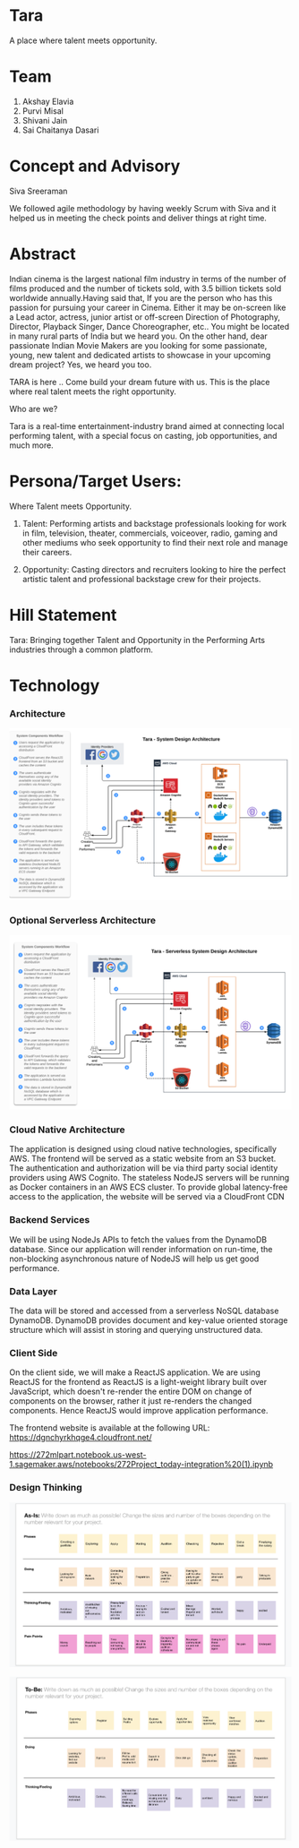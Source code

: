 
# Tara

 A place where talent meets opportunity.


# Team

1. Akshay Elavia
2. Purvi Misal
3. Shivani Jain
4. Sai Chaitanya Dasari

# Concept and Advisory
  Siva Sreeraman 
  
We followed agile methodology by having weekly Scrum with Siva and it helped us in meeting the check points and deliver things at right time. 
   
# Abstract 

Indian cinema is the largest national film industry in terms of the number of films produced and the number of tickets sold, with 3.5 billion tickets sold worldwide annually.Having said that, If you are the person who has this passion for pursuing your career in Cinema. Either it may be on-screen like a Lead actor, actress, junior artist or off-screen Direction of Photography, Director, Playback Singer, Dance Choreographer, etc.. You might be located in many rural parts of India but we heard you. On the other hand, dear passionate Indian Movie Makers are you looking for some passionate, young, new talent and dedicated artists to showcase in your upcoming dream project? Yes, we heard you too.

TARA is here .. Come build your dream future with us. This is the place where real talent meets the right opportunity.

Who are we?

Tara is a real-time entertainment-industry brand aimed at connecting local performing talent, with a special focus on casting, job opportunities, and much more.

# Persona/Target Users:
Where Talent meets Opportunity. 

1) Talent: Performing artists and backstage professionals looking for work in film, television, theater, commercials, voiceover, radio, gaming and other mediums who seek opportunity to find their next role and manage their careers.

2) Opportunity: Casting directors and  recruiters looking to hire the perfect artistic talent and professional backstage crew for their projects. 

# Hill Statement
Tara: Bringing together Talent and Opportunity in the Performing Arts industries through a common platform.

# Technology

### Architecture
![Architecture](tara-system-architecture.png)

### Optional Serverless Architecture
![Serverless Architecture](tara-serverless-system-architecture.png)

### Cloud Native Architecture
The application is designed using cloud native technologies, specifically AWS. The frontend will be served as a static website from an S3 bucket. The authentication and authorization will be via third party social identity providers using AWS Cognito. The stateless NodeJS servers will be running as Docker containers in an AWS ECS cluster. To provide global latency-free access to the application, the website will be served via a CloudFront CDN

### Backend Services
We will be using NodeJs APIs to fetch the values from the DynamoDB database. Since our application will render information on run-time, the non-blocking asynchronous nature of NodeJS will help us get good performance.

### Data Layer
The data will be stored and accessed from a serverless NoSQL database DynamoDB. DynamoDB provides document and key-value oriented storage structure which will assist in storing and querying unstructured data.

### Client Side
On the client side, we will make a ReactJS application. We are using ReactJS for the frontend as ReactJS is a light-weight library built over JavaScript, which doesn't re-render the entire DOM on change of components on the browser, rather it just re-renders the changed components. Hence ReactJS would improve application performance.

The frontend website is available at the following URL:
https://dgnchyrkhqge4.cloudfront.net/

https://272mlpart.notebook.us-west-1.sagemaker.aws/notebooks/272Project_today-integration%20(1).ipynb

### Design Thinking
![DesignThinking](DesignThinking_As_Is.png)



![DesignThinking](DesignThinking_To_Be.png)


